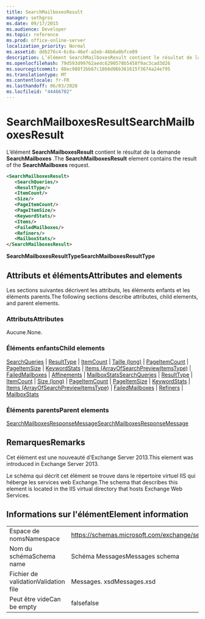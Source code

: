 ```yaml
---
title: SearchMailboxesResult
manager: sethgros
ms.date: 09/17/2015
ms.audience: Developer
ms.topic: reference
ms.prod: office-online-server
localization_priority: Normal
ms.assetid: ddb276c4-6c8a-46ef-a2eb-46b6a0bfce09
description: L’élément SearchMailboxesResult contient le résultat de la demande SearchMailboxes.
ms.openlocfilehash: 79d593d99762aedc6290578b5458f9ac3cad3d26
ms.sourcegitcommit: 88ec988f2bb67c1866d06b361615f3674a24e795
ms.translationtype: MT
ms.contentlocale: fr-FR
ms.lasthandoff: 06/03/2020
ms.locfileid: "44466702"
---
```

# <a name="searchmailboxesresult"></a><span data-ttu-id="fa13e-103">SearchMailboxesResult</span><span class="sxs-lookup"><span data-stu-id="fa13e-103">SearchMailboxesResult</span></span>

<span data-ttu-id="fa13e-104">L’élément **SearchMailboxesResult** contient le résultat de la demande **SearchMailboxes** .</span><span class="sxs-lookup"><span data-stu-id="fa13e-104">The **SearchMailboxesResult** element contains the result of the **SearchMailboxes** request.</span></span> 
  
```XML
<SearchMailboxesResult>
   <SearchQueries/>
   <ResultType/>
   <ItemCount/>
   <Size/>
   <PageItemCount/>
   <PageItemSize/>
   <KeywordStats/>
   <Items/>
   <FailedMailboxes/>
   <Refiners/>
   <MailboxStats/>
</SearchMailboxesResult>
```

 <span data-ttu-id="fa13e-105">**SearchMailboxesResultType**</span><span class="sxs-lookup"><span data-stu-id="fa13e-105">**SearchMailboxesResultType**</span></span>
## <a name="attributes-and-elements"></a><span data-ttu-id="fa13e-106">Attributs et éléments</span><span class="sxs-lookup"><span data-stu-id="fa13e-106">Attributes and elements</span></span>

<span data-ttu-id="fa13e-107">Les sections suivantes décrivent les attributs, les éléments enfants et les éléments parents.</span><span class="sxs-lookup"><span data-stu-id="fa13e-107">The following sections describe attributes, child elements, and parent elements.</span></span>
  
### <a name="attributes"></a><span data-ttu-id="fa13e-108">Attributs</span><span class="sxs-lookup"><span data-stu-id="fa13e-108">Attributes</span></span>

<span data-ttu-id="fa13e-109">Aucune.</span><span class="sxs-lookup"><span data-stu-id="fa13e-109">None.</span></span>
  
### <a name="child-elements"></a><span data-ttu-id="fa13e-110">Éléments enfants</span><span class="sxs-lookup"><span data-stu-id="fa13e-110">Child elements</span></span>

<span data-ttu-id="fa13e-111">[SearchQueries](searchqueries.md)  |  [ResultType](resulttype.md)  |  [ItemCount](itemcount.md)  |  [Taille (long)](size-long.md)  |  [PageItemCount](pageitemcount.md)  |  [PageItemSize](pageitemsize.md)  |  [KeywordStats](keywordstats.md)  |  [Items (ArrayOfSearchPreviewItemsType)](items-arrayofsearchpreviewitemstype.md)  |  [FailedMailboxes](failedmailboxes.md)  |  [Affinements](refiners.md)  |  [MailboxStats](mailboxstats.md)</span><span class="sxs-lookup"><span data-stu-id="fa13e-111">[SearchQueries](searchqueries.md) | [ResultType](resulttype.md) | [ItemCount](itemcount.md) | [Size (long)](size-long.md) | [PageItemCount](pageitemcount.md) | [PageItemSize](pageitemsize.md) | [KeywordStats](keywordstats.md) | [Items (ArrayOfSearchPreviewItemsType)](items-arrayofsearchpreviewitemstype.md) | [FailedMailboxes](failedmailboxes.md) | [Refiners](refiners.md) | [MailboxStats](mailboxstats.md)</span></span>
  
### <a name="parent-elements"></a><span data-ttu-id="fa13e-112">Éléments parents</span><span class="sxs-lookup"><span data-stu-id="fa13e-112">Parent elements</span></span>

[<span data-ttu-id="fa13e-113">SearchMailboxesResponseMessage</span><span class="sxs-lookup"><span data-stu-id="fa13e-113">SearchMailboxesResponseMessage</span></span>](searchmailboxesresponsemessage.md)
  
## <a name="remarks"></a><span data-ttu-id="fa13e-114">Remarques</span><span class="sxs-lookup"><span data-stu-id="fa13e-114">Remarks</span></span>

<span data-ttu-id="fa13e-115">Cet élément est une nouveauté d'Exchange Server 2013.</span><span class="sxs-lookup"><span data-stu-id="fa13e-115">This element was introduced in Exchange Server 2013.</span></span>
  
<span data-ttu-id="fa13e-116">Le schéma qui décrit cet élément se trouve dans le répertoire virtuel IIS qui héberge les services web Exchange.</span><span class="sxs-lookup"><span data-stu-id="fa13e-116">The schema that describes this element is located in the IIS virtual directory that hosts Exchange Web Services.</span></span>
  
## <a name="element-information"></a><span data-ttu-id="fa13e-117">Informations sur l'élément</span><span class="sxs-lookup"><span data-stu-id="fa13e-117">Element information</span></span>

|||
|:-----|:-----|
|<span data-ttu-id="fa13e-118">Espace de noms</span><span class="sxs-lookup"><span data-stu-id="fa13e-118">Namespace</span></span>  <br/> |https://schemas.microsoft.com/exchange/services/2006/messages  <br/> |
|<span data-ttu-id="fa13e-119">Nom du schéma</span><span class="sxs-lookup"><span data-stu-id="fa13e-119">Schema name</span></span>  <br/> |<span data-ttu-id="fa13e-120">Schéma Messages</span><span class="sxs-lookup"><span data-stu-id="fa13e-120">Messages schema</span></span>  <br/> |
|<span data-ttu-id="fa13e-121">Fichier de validation</span><span class="sxs-lookup"><span data-stu-id="fa13e-121">Validation file</span></span>  <br/> |<span data-ttu-id="fa13e-122">Messages. xsd</span><span class="sxs-lookup"><span data-stu-id="fa13e-122">Messages.xsd</span></span>  <br/> |
|<span data-ttu-id="fa13e-123">Peut être vide</span><span class="sxs-lookup"><span data-stu-id="fa13e-123">Can be empty</span></span>  <br/> |<span data-ttu-id="fa13e-124">false</span><span class="sxs-lookup"><span data-stu-id="fa13e-124">false</span></span>  <br/> |
   

